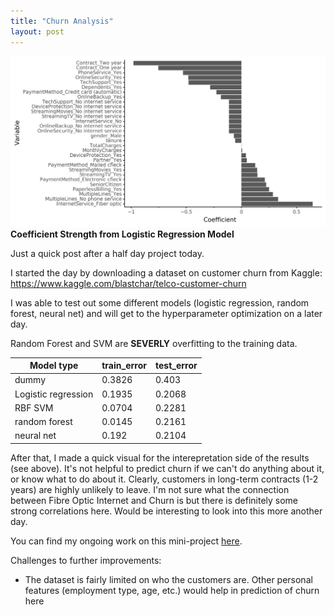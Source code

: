 ```yaml
---
title: "Churn Analysis"
layout: post
---
```


![](../images/LogRegr_Coefficients.png)
**Coefficient Strength from Logistic Regression Model**

Just a quick post after a half day project today. 




I started the day by downloading a dataset on customer churn from Kaggle:
https://www.kaggle.com/blastchar/telco-customer-churn

  
I was able to test out some different models (logistic regression, random forest, neural net) and will get to the hyperparameter optimization on a later day. 
  
Random Forest and SVM are **SEVERLY** overfitting to the training data. 


| Model type          | train_error | test_error |
|---------------------|-------------|------------|
| dummy               | 0.3826      | 0.403      |
| Logistic regression | 0.1935      | 0.2068     |
| RBF SVM             | 0.0704      | 0.2281     |
| random forest       | 0.0145      | 0.2161     |
| neural net          | 0.192       | 0.2104     |


   
After that, I made a quick visual for the interepretation side of the results (see above). It's not helpful to predict churn if we can't do anything about it, or know what to do about it. Clearly, customers in long-term contracts (1-2 years) are highly unlikely to leave. I'm not sure what the connection between Fibre Optic Internet and Churn is but there is definitely some strong correlations here. Would be interesting to look into this more another day.

You can find my ongoing work on this mini-project  [here](https://github.com/timcashion/churn_analysis). 

Challenges to further improvements:
- The dataset is fairly limited on who the customers are. Other personal features (employment type, age, etc.) would help in prediction of churn here

